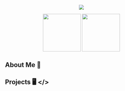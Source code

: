 <p align='center'>
  <img src='https://upload.wikimedia.org/wikipedia/commons/thumb/d/d9/Node.js_logo.svg/2560px-Node.js_logo.svg.png'  style="">
</p>
<p align='center'>
  <img src='https://cdn.iconscout.com/icon/free/png-512/python-14-569257.png' width="125" height="125">
  <img src='https://i.imgur.com/vJfIiId.png?sanitize=false' width='125' height='125'>
</p>

## About Me 📝


## Projects 🖥️ </>

